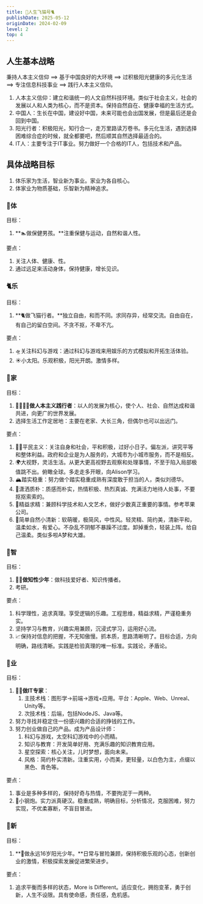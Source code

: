 ```yaml
---
title: 🚀人生飞猫号🐈
publishDate: 2025-05-12
originDate: 2024-02-09
level: 2
top: 4
---
```


## 人生基本战略

秉持人本主义信仰 ==> 基于中国良好的大环境 ==> 过积极阳光健康的多元化生活 ==> 专注信息科技事业 ==> 践行人本主义信仰。

1. 人本主义信仰：建立和谐统一的人文自然科技环境。类似于社会主义，社会的发展以人和人类为核心，而不是资本。保持自然自在、健康幸福的生活方式。
2. 中国人：生长在中国，建设好中国，未来可能也会出国发展，但是最后还是会回到中国。
3. 阳光行者：积极阳光，知行合一，走万里路读万卷书。多元化生活，遇到选择困难综合症的时候，就全都要吧，然后顺其自然选择最适合的。
4. IT人：主要专注于IT事业。努力做好一个合格的IT人，包括技术和产品。

## 具体战略目标

1. 体乐家为生活，智业新为事业。家业为各自核心。
2. 体家业为物质基础，乐智新为精神追求。

### 🐙体

目标：
1. **🏊做保健男孩。**注重保健与运动，自然和谐人性。

要点：
1. 关注人体、健康、性。
2. 通过远足来活动身体，保持健康，增长见识。

### 🐈乐

目标：
1. **🐈做飞猫行者。**独立自由，和而不同。求同存异，经常交流。自由自在，有自己的留白空间。不贪不抠，不卑不亢。

要点：
1. 🛸关注科幻与游戏：通过科幻与游戏来用娱乐的方式模拟和开拓生活体验。
2. ☀️小太阳。乐观积极，阳光开朗。激情多样。

### 🐥家

目标：
1. **👨‍👩‍👧‍👦做人本主义践行者**：以人的发展为核心，使个人、社会、自然达成和谐共进，向更广的世界发展。
2. 选择生活工作定居地：主要在老家、大长三角，但偶尔也可以出远门。

要点：
1. 🧑‍🌾平民主义：关注自身和社会，平和积极，过好小日子。偏左派，讲究平等和整体利益。政府和企业是为人服务的，大城市为小城市服务，而不是相反。
2. 🌍大视野，灵活生活。从更大更高视野去观察和处理事情，不至于陷入局部极值跳不出。俯瞰全球。多走走多开眼，向Alison学习。
3. 🏔踏实稳重：努力做个踏实稳重成熟有深度敢于担当的人，类似刘德华。
4. 🐣潇洒质朴：质感而朴实，热情积极、热烈真诚、充满活力地待人处事，不要抠抠索索的。
5. 🔬精益求精：兼顾科学技术和人文艺术，做好少数真正重要的事情。参考苹果公司。
6. 🧚简单自然小清新：软萌暖，极简风，中性风。轻灵精、简约美，清新平和，温柔如水，有爱心。不杂乱不阴郁不暴躁不过度。卸掉重负，轻装上阵。给自己温柔。类似多啦A梦和大雄。

### 🦜智

目标：
1. **🧑‍🔬做知性少年**：做科技爱好者、知识传播者。
2. 考研。

要点：
1. 科学理性，追求真理。享受逻辑的乐趣。工程思维，精益求精，严谨稳重务实。
2. 坚持学习与教育，兴趣实用兼顾，沉浸式学习，运用好心流。
3. 📈保持对信息的把握，不无知傲慢。抓本质，思路清晰明了。目标合适，方向明确，路线清晰。实践是检验真理的唯一标准。实践论，矛盾论。

### 🐬业

目标：
1. **🧑‍💻做IT专家**：
   1. 主技术栈：图形学->前端->游戏+应用。平台：Apple、Web、Unreal、Unity等。
   2. 次技术栈：后端，包括NodeJS、Java等。
2. 努力寻找并稳定住一份感兴趣的合适的挣钱的工作。
3. 努力创业做自己的产品。成为产品设计师：
    1. 科幻与游戏，太空科幻游戏中的小而精。
    2. 知识与教育：开发简单好用、充满乐趣的知识教育应用。
    3. 星空探索：核心关注，儿时梦想，面向未来。
    4. 风格：简约朴实清新。注重实用，小而美，更轻量，以白色为主，点缀以黑色、青色等。

要点：
1. 事业是多种多样的，保持好奇与热情，不要拘泥于一两种。
2. 🚀小钢炮。实力派真硬汉。稳重成熟，明确目标，分析情况，克服困难，努力实现，不优柔寡断，不盲目冒进。

### 🦄新

目标：
1.  **🤹做永远16岁阳光少年。**日常与冒险兼顾，保持积极乐观的心态，创新创业的激情，积极探索发展促进繁荣进步。

要点：
1. 追求平衡而多样的状态，More is Different。适应变化，拥抱变革，勇于创新，人生不设限。具有使命感，责任感，危机感。

